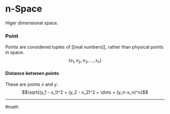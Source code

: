 # n-Space
Higer dimensional space.

### Point
Points are considered tuples of [[real numbers]], rather than physical points in space.
$$(x_1, x_2, x_3, \dots, x_n)$$
#### Distance between points
These are points $x$ and $y$.
$$\sqrt{(y_1 - x_1)^2 + (y_2 - x_2)^2 + \dots + (y_n-x_n)^n}$$

---
#math
